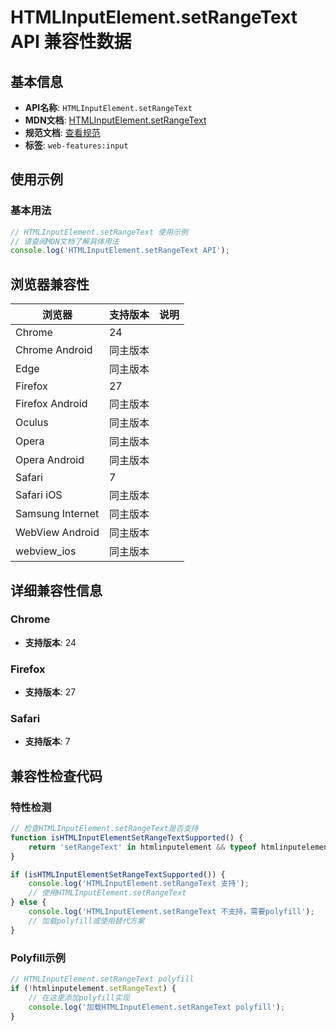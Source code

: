 # HTMLInputElement.setRangeText API 兼容性数据

## 基本信息

- **API名称**: `HTMLInputElement.setRangeText`
- **MDN文档**: [HTMLInputElement.setRangeText](https://developer.mozilla.org/docs/Web/API/HTMLInputElement/setRangeText)
- **规范文档**: [查看规范](https://html.spec.whatwg.org/multipage/form-control-infrastructure.html#dom-textarea/input-setrangetext-dev)
- **标签**: `web-features:input`

## 使用示例

### 基本用法

```javascript
// HTMLInputElement.setRangeText 使用示例
// 请查阅MDN文档了解具体用法
console.log('HTMLInputElement.setRangeText API');
```

## 浏览器兼容性

| 浏览器 | 支持版本 | 说明 |
|--------|----------|------|
| Chrome | 24 |  |
| Chrome Android | 同主版本 |  |
| Edge | 同主版本 |  |
| Firefox | 27 |  |
| Firefox Android | 同主版本 |  |
| Oculus | 同主版本 |  |
| Opera | 同主版本 |  |
| Opera Android | 同主版本 |  |
| Safari | 7 |  |
| Safari iOS | 同主版本 |  |
| Samsung Internet | 同主版本 |  |
| WebView Android | 同主版本 |  |
| webview_ios | 同主版本 |  |

## 详细兼容性信息

### Chrome

- **支持版本**: 24

### Firefox

- **支持版本**: 27

### Safari

- **支持版本**: 7

## 兼容性检查代码

### 特性检测

```javascript
// 检查HTMLInputElement.setRangeText是否支持
function isHTMLInputElementSetRangeTextSupported() {
    return 'setRangeText' in htmlinputelement && typeof htmlinputelement.setRangeText === 'function';
}

if (isHTMLInputElementSetRangeTextSupported()) {
    console.log('HTMLInputElement.setRangeText 支持');
    // 使用HTMLInputElement.setRangeText
} else {
    console.log('HTMLInputElement.setRangeText 不支持，需要polyfill');
    // 加载polyfill或使用替代方案
}
```

### Polyfill示例

```javascript
// HTMLInputElement.setRangeText polyfill
if (!htmlinputelement.setRangeText) {
    // 在这里添加polyfill实现
    console.log('加载HTMLInputElement.setRangeText polyfill');
}
```

